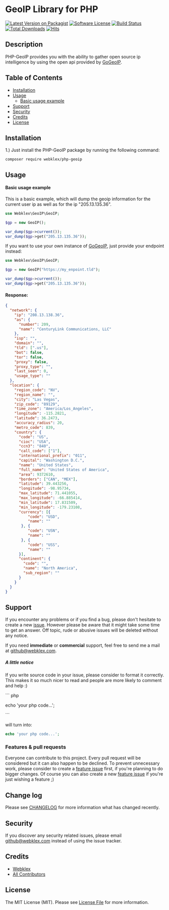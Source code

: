 # GeoIP Library for PHP

[![Latest Version on Packagist][ico-version]][link-packagist]
[![Software License][ico-license]][link-license]
[![Build Status][ico-build]][link-scrutinizer] 
[![Total Downloads][ico-downloads]][link-downloads]
[![Hits][ico-hits]][link-hits]


## Description
PHP-GeoIP provides you with the ability to gather open source ip intelligence by using the open api provided by [GoGeoIP](https://github.com/Webklex/gogeoip).


## Table of Contents
- [Installation](#installation)
- [Usage](#usage)
    - [Basic usage example](#basic-usage-example)
- [Support](#support)
- [Security](#security)
- [Credits](#credits)
- [License](#license)


## Installation
1.) Just install the PHP-GeoIP package by running the following command:
```shell script
composer require webklex/php-geoip
```


## Usage
#### Basic usage example
This is a basic example, which will dump the geoip information for the current user ip as well as for the ip "205.13.135.36".

```php
use Webklex\GeoIP\GeoIP;

$gp = new GeoIP();

var_dump($gp->current());
var_dump($gp->get("205.13.135.36"));
```

If you want to use your own instance of [GoGeoIP](https://github.com/Webklex/gogeoip), just provide your endpoint instead:
```php
use Webklex\GeoIP\GeoIP;

$gp = new GeoIP("https://my_enpoint.tld");

var_dump($gp->current());
var_dump($gp->get("205.13.135.36"));
```

#### Response:
```json
{
  "network": {
    "ip": "208.13.138.36",
    "as": {
      "number": 209,
      "name": "CenturyLink Communications, LLC"
    },
    "isp": "",
    "domain": "",
    "tld": [".us"],
    "bot": false,
    "tor": false,
    "proxy": false,
    "proxy_type": "",
    "last_seen": 0,
    "usage_type": ""
  },
  "location": {
    "region_code": "NV",
    "region_name": "",
    "city": "Las Vegas",
    "zip_code": "89129",
    "time_zone": "America/Los_Angeles",
    "longitude": -115.2821,
    "latitude": 36.2473,
    "accuracy_radius": 20,
    "metro_code": 839,
    "country": {
      "code": "US",
      "cioc": "USA",
      "ccn3": "840",
      "call_code": ["1"],
      "international_prefix": "011",
      "capital": "Washington D.C.",
      "name": "United States",
      "full_name": "United States of America",
      "area": 9372610,
      "borders": ["CAN", "MEX"],
      "latitude": 39.443256,
      "longitude": -98.95734,
      "max_latitude": 71.441055,
      "max_longitude": -66.885414,
      "min_latitude": 17.831509,
      "min_longitude": -179.23108,
      "currency": [{
          "code": "USD",
          "name": ""
       }, {
          "code": "USN",
          "name": ""
       }, {
          "code": "USS",
          "name": ""
      }],
      "continent": {
        "code": "",
        "name": "North America",
        "sub_region": ""
      }
    }
  }
}
```

## Support
If you encounter any problems or if you find a bug, please don't hesitate to create a new [issue](https://github.com/Webklex/php-geoip/issues).
However please be aware that it might take some time to get an answer.
Off topic, rude or abusive issues will be deleted without any notice.

If you need **immediate** or **commercial** support, feel free to send me a mail at github@webklex.com. 


##### A little notice
If you write source code in your issue, please consider to format it correctly. This makes it so much nicer to read 
and people are more likely to comment and help :)

&#96;&#96;&#96; php

echo 'your php code...';

&#96;&#96;&#96;

will turn into:
```php
echo 'your php code...';
```


### Features & pull requests
Everyone can contribute to this project. Every pull request will be considered but it can also happen to be declined. 
To prevent unnecessary work, please consider to create a [feature issue](https://github.com/Webklex/php-geoip/issues/new?template=feature_request.md) 
first, if you're planning to do bigger changes. Of course you can also create a new [feature issue](https://github.com/Webklex/php-geoip/issues/new?template=feature_request.md)
if you're just wishing a feature ;)


## Change log
Please see [CHANGELOG][link-changelog] for more information what has changed recently.


## Security
If you discover any security related issues, please email github@webklex.com instead of using the issue tracker.


## Credits
- [Webklex][link-author]
- [All Contributors][link-contributors]


## License
The MIT License (MIT). Please see [License File][link-license] for more information.


[ico-version]: https://img.shields.io/packagist/v/Webklex/php-geoip.svg?style=flat-square
[ico-license]: https://img.shields.io/badge/license-MIT-brightgreen.svg?style=flat-square
[ico-travis]: https://img.shields.io/travis/Webklex/php-geoip/master.svg?style=flat-square
[ico-scrutinizer]: https://img.shields.io/scrutinizer/coverage/g/Webklex/php-geoip.svg?style=flat-square
[ico-code-quality]: https://img.shields.io/scrutinizer/g/Webklex/php-geoip.svg?style=flat-square
[ico-downloads]: https://img.shields.io/packagist/dt/Webklex/php-geoip.svg?style=flat-square
[ico-build]: https://img.shields.io/scrutinizer/build/g/Webklex/php-geoip/master?style=flat-square
[ico-quality]: https://img.shields.io/scrutinizer/quality/g/Webklex/php-geoip/master?style=flat-square
[ico-hits]: https://hits.webklex.com/svg/webklex/php-geoip

[link-packagist]: https://packagist.org/packages/Webklex/php-geoip
[link-travis]: https://travis-ci.org/Webklex/php-geoip
[link-scrutinizer]: https://scrutinizer-ci.com/g/Webklex/php-geoip/code-structure
[link-code-quality]: https://scrutinizer-ci.com/g/Webklex/php-geoip
[link-downloads]: https://packagist.org/packages/Webklex/php-geoip
[link-author]: https://github.com/webklex
[link-contributors]: https://github.com/Webklex/php-geoip/graphs/contributors
[link-license]: https://github.com/Webklex/php-geoip/blob/master/LICENSE
[link-changelog]: https://github.com/Webklex/php-geoip/blob/master/CHANGELOG.md
[link-jetbrains]: https://www.jetbrains.com
[link-hits]: https://hits.webklex.com
